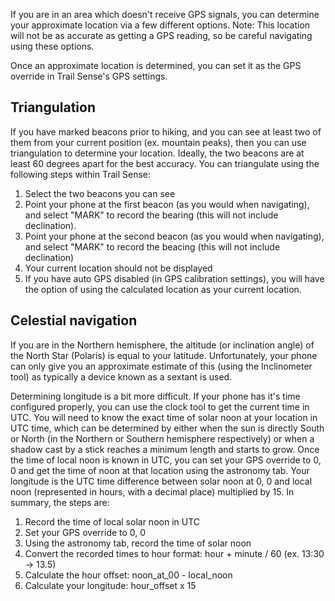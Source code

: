 If you are in an area which doesn't receive GPS signals, you can determine your approximate location via a few different options. Note: This location will not be as accurate as getting a GPS reading, so be careful navigating using these options.

Once an approximate location is determined, you can set it as the GPS override in Trail Sense's GPS settings.

## Triangulation

If you have marked beacons prior to hiking, and you can see at least two of them from your current position (ex. mountain peaks), then you can use triangulation to determine your location. Ideally, the two beacons are at least 60 degrees apart for the best accuracy. You can triangulate using the following steps within Trail Sense:

1. Select the two beacons you can see
2. Point your phone at the first beacon (as you would when navigating), and select "MARK" to record the bearing (this will not include declination).
3. Point your phone at the second beacon (as you would when navigating), and select "MARK" to record the beacing (this will not include declination)
4. Your current location should not be displayed
5. If you have auto GPS disabled (in GPS calibration settings), you will have the option of using the calculated location as your current location.

## Celestial navigation

If you are in the Northern hemisphere, the altitude (or inclination angle) of the North Star (Polaris) is equal to your latitude. Unfortunately, your phone can only give you an approximate estimate of this (using the Inclinometer tool) as typically a device known as a sextant is used.

Determining longitude is a bit more difficult. If your phone has it's time configured properly, you can use the clock tool to get the current time in UTC. You will need to know the exact time of solar noon at your location in UTC time, which can be determined by either when the sun is directly South or North (in the Northern or Southern hemisphere respectively) or when a shadow cast by a stick reaches a minimum length and starts to grow. Once the time of local noon is known in UTC, you can set your GPS override to 0, 0 and get the time of noon at that location using the astronomy tab. Your longitude is the UTC time difference between solar noon at 0, 0 and local noon (represented in hours, with a decimal place) multiplied by 15. In summary, the steps are:

1. Record the time of local solar noon in UTC
2. Set your GPS override to 0, 0
3. Using the astronomy tab, record the time of solar noon
4. Convert the recorded times to hour format: hour + minute / 60 (ex. 13:30 -> 13.5)
5. Calculate the hour offset: noon_at_00 - local_noon
6. Calculate your longitude: hour_offset x 15
